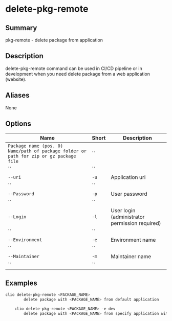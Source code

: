 # delete-pkg-remote

## Summary
pkg-remote - delete package from application

## Description
delete-pkg-remote command can be used in CI/CD pipeline or in development
    when you need delete package from a web application (website).

## Aliases
None

## Options

| Name | Short | Description |
|------|-------|-------------|
| `Package name (pos. 0)	Name/path of package folder or path for zip or gz package file` | `` |  |
| `` | `` |  |
| `--uri` | `-u` | Application uri |
| `` | `` |  |
| `--Password` | `-p` | User password |
| `` | `` |  |
| `--Login` | `-l` | User login (administrator permission required) |
| `` | `` |  |
| `--Environment` | `-e` | Environment name |
| `` | `` |  |
| `--Maintainer` | `-m` | Maintainer name |
| `` | `` |  |

## Examples

```bash
clio delete-pkg-remote <PACKAGE_NAME>
        delete package with <PACKAGE_NAME> from default application

    clio delete-pkg-remote <PACKAGE_NAME> -e dev
        delete package with <PACKAGE_NAME> from specify application with name dev
```